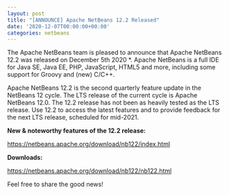 ```yaml
---
layout: post
title: "[ANNOUNCE] Apache NetBeans 12.2 Released"
date: '2020-12-07T00:00:00+00:00'
categories: netbeans
---
```

<p>The Apache NetBeans team is pleased to announce that Apache NetBeans 12.2 was released on December 5th 2020 *.  Apache NetBeans is a full IDE for Java SE, Java EE, PHP, JavaScript, HTML5 and more, including some support for Groovy and (new) C/C++.</p>

<p>Apache NetBeans 12.2 is the second quarterly feature update in the NetBeans 12 cycle.  The LTS release of the current cycle is Apache NetBeans 12.0. The 12.2 release has not been as heavily tested as the LTS release. Use 12.2 to access the latest features and to provide feedback for the next LTS release, scheduled for mid-2021.</p>

<p><b>New & noteworthy features of the 12.2 release:</b></p>

<p><a href="https://netbeans.apache.org/download/nb122/index.html">https://netbeans.apache.org/download/nb122/index.html</a></p>

<p><b>Downloads:</b></p>

<p><a href="https://netbeans.apache.org/download/nb122/nb122.html">https://netbeans.apache.org/download/nb122/nb122.html</a></p>

<p>Feel free to share the good news!</p>
